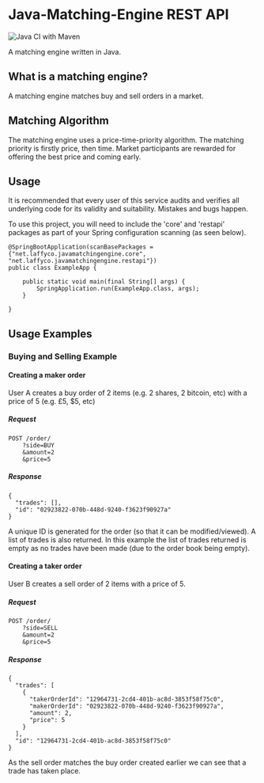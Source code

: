 # Java-Matching-Engine REST API

![Java CI with Maven](https://github.com/Laffini/Java-Matching-Engine/workflows/Java%20CI%20with%20Maven/badge.svg)

A matching engine written in Java.

## What is a matching engine?

A matching engine matches buy and sell orders in a market.

## Matching Algorithm

The matching engine uses a price-time-priority algorithm.
The matching priority is firstly price, then time.
Market participants are rewarded for offering the best price and coming early. 

## Usage

It is recommended that every user of this service audits and verifies all underlying code for its validity and suitability. Mistakes and bugs happen.

To use this project, you will need to include the 'core' and 'restapi' packages as part of your Spring configuration scanning (as seen below).
```
@SpringBootApplication(scanBasePackages = {"net.laffyco.javamatchingengine.core", "net.laffyco.javamatchingengine.restapi"})
public class ExampleApp {

    public static void main(final String[] args) {
        SpringApplication.run(ExampleApp.class, args);
    }

}
```


## Usage Examples

### Buying and Selling Example

#### Creating a maker order

User A creates a buy order of 2 items (e.g. 2 shares, 2 bitcoin, etc) with a price of 5 (e.g. £5, $5, etc)

##### Request

```
POST /order/
	?side=BUY
    &amount=2
    &price=5
``` 
##### Response

```
{
  "trades": [],
  "id": "02923822-070b-448d-9240-f3623f90927a"
}
```

A unique ID is generated for the order (so that it can be modified/viewed).
 A list of trades is also returned.
 In this example the list of trades returned is empty as no trades have been made (due to the order book being empty).

#### Creating a taker order

User B creates a sell order of 2 items with a price of 5.

##### Request

```
POST /order/
	?side=SELL
    &amount=2
    &price=5
``` 

##### Response

```
{
  "trades": [
    {
      "takerOrderId": "12964731-2cd4-401b-ac8d-3853f58f75c0",
      "makerOrderId": "02923822-070b-448d-9240-f3623f90927a",
      "amount": 2,
      "price": 5
    }
  ],
  "id": "12964731-2cd4-401b-ac8d-3853f58f75c0"
}
```

As the sell order matches the buy order created earlier we can see that a trade has taken place.
